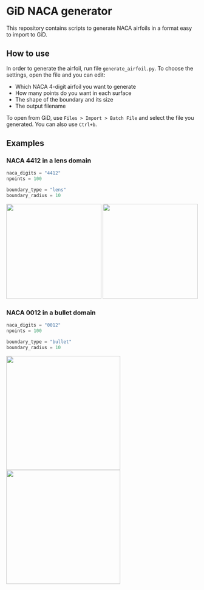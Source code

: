 # GiD NACA generator
This repository contains scripts to generate NACA airfoils in a format easy to import to GiD.

## How to use
In order to generate the airfoil, run file `generate_airfoil.py`. To choose the settings, open the file
and you can edit:
- Which NACA 4-digit airfoil you want to generate
- How many points do you want in each surface
- The shape of the boundary and its size
- The output filename

To open from GiD, use `Files > Import > Batch File` and select the file you generated. You can also use `Ctrl+b`.

## Examples
### NACA 4412 in a lens domain
```python
naca_digits = "4412"
npoints = 100

boundary_type = "lens"
boundary_radius = 10
```
<img src="https://user-images.githubusercontent.com/47142856/167839599-f3affaf1-d86f-4858-8c09-461eb7b32d8e.png" height="250"> <img src="https://user-images.githubusercontent.com/47142856/167840533-f9a1d9fc-ec5f-4fa2-b380-a53cc5624b47.png" height="250">


### NACA 0012 in a bullet domain
```python
naca_digits = "0012"
npoints = 100

boundary_type = "bullet"
boundary_radius = 10
```
<img src="https://user-images.githubusercontent.com/47142856/167840803-e8b9e6e8-e213-4676-9a6c-f9f955b91260.png" height="300"> <img src="https://user-images.githubusercontent.com/47142856/167841064-fd0857e8-08e7-49ef-9cd0-acedeb33d35c.png" height="300">

